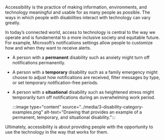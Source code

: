 Accessibility is the practice of making information, environments, and technology meaningful and usable for as many people as possible. The ways in which people with disabilities interact with technology can vary greatly. 

In today’s connected world, access to technology is central to the way we operate and is fundamental to a more inclusive society and equitable future. For example, Microsoft’s notifications settings allow people to customize how and when they want to receive alerts.

- A person with a **permanent** disability such as anxiety might turn off notifications permanently.
- A person with a **temporary** disability such as a family emergency might choose to adjust how notifications are received, filter messages by type, or set temporary notification-free periods.
- A person with a **situational** disability such as heightened stress might temporarily turn off notifications during an overwhelming work period.

  :::image type="content" source="../media/3-disability-category-examples.png" alt-text="Drawing that provides an example of a permanent, temporary, and situational disability.":::

Ultimately, accessibility is about providing people with the opportunity to use the technology in the way that works for them.
